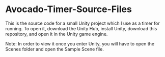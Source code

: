 # Avocado-Timer-Source-Files
This is the source code for a small Unity project which I use as a timer for running. To open it, download the Unity Hub, install Unity, download this repository, and open it in the Unity game engine. 

Note: In order to view it once you enter Unity, you will have to open the Scenes folder and open the Sample Scene file.
